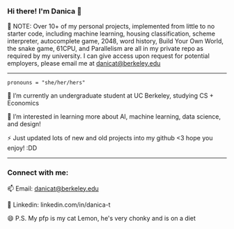 ### Hi there! I'm Danica 👋

💬 NOTE: Over 10+ of my personal projects, implemented from little to no starter code, including machine learning, housing classification, scheme interpreter, autocomplete game, 2048, word history, Build Your Own World, the snake game, 61CPU, and Parallelism are all in my private repo as required by my university. I can give access upon request for potential employers, please email me at danicat@berkeley.edu

-----

``` pronouns = "she/her/hers" ```

🔭 I’m currently an undergraduate student at UC Berkeley, studying CS + Economics

🌱 I’m interested in learning more about AI, machine learning, data science, and design!

⚡ Just updated lots of new and old projects into my github <3 hope you enjoy! :DD

-----

### Connect with me:
📫 Email: danicat@berkeley.edu 

💬 Linkedin: linkedin.com/in/danica-t

😄 P.S. My pfp is my cat Lemon, he's very chonky and is on a diet


<!--
**danicatyx/danicatyx** is a ✨ _special_ ✨ repository because its `README.md` (this file) appears on your GitHub profile.

Here are some ideas to get you started:

- 🔭 I’m currently working on ...
- 🌱 I’m currently learning ...
- 👯 I’m looking to collaborate on ...
- 🤔 I’m looking for help with ...
- 💬 Ask me about ...
- 📫 How to reach me: ...
- 😄 Pronouns: ...
- ⚡ Fun fact: ...
-->
